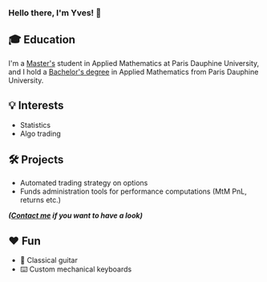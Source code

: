 ### Hello there, I'm Yves! 👋


## :mortar_board: Education

I'm a [Master's](https://dauphine.psl.eu/en/training/masters-degrees/mathematics-and-applied-mathematics/m1-applied-mathematics) student in Applied Mathematics at Paris Dauphine University, and I hold a [Bachelor's degree](https://dauphine.psl.eu/en/training/bachelors-degrees/bachelors-degree-in-applied-mathematics) in Applied Mathematics from Paris Dauphine University.

## :bulb: Interests

- Statistics
- Algo trading

## :hammer_and_wrench: Projects 

- Automated trading strategy on options 
- Funds administration tools for performance computations (MtM PnL, returns etc.)

***([Contact me](mailto:yves.leconte@dauphine.eu) if you want to have a look)***

## :hearts:	Fun

- :guitar: Classical guitar 
- :keyboard: Custom mechanical keyboards
